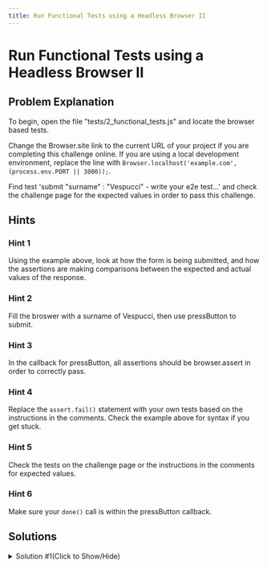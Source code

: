 ```yaml
---
title: Run Functional Tests using a Headless Browser II
---
```

# Run Functional Tests using a Headless Browser II

## Problem Explanation
To begin, open the file "tests/2_functional_tests.js" and locate the browser based tests.

Change the Browser.site link to the current URL of your project if you are completing this challenge online. If you are using a local development environment, replace the line with ```Browser.localhost('example.com', (process.env.PORT || 3000));```.

Find test 'submit "surname" : "Vespucci" - write your e2e test...' and check the challenge page for the expected values in order to pass this challenge.

## Hints

### Hint 1

Using the example above, look at how the form is being submitted, and how the assertions are making comparisons between the expected and actual values of the response.

### Hint 2

Fill the broswer with a surname of Vespucci, then use pressButton to submit.

### Hint 3

In the callback for pressButton, all assertions should be browser.assert in order to correctly pass.

### Hint 4

Replace the `assert.fail()` statement with your own tests based on the instructions in the comments. Check the example above for syntax if you get stuck.

### Hint 5

Check the tests on the challenge page or the instructions in the comments for expected values.

### Hint 6

Make sure your `done()` call is within the pressButton callback.

## Solutions

<details><summary>Solution #1(Click to Show/Hide)</summary>

```js
test('submit "surname" : "Vespucci" - write your e2e test...', function(done) {
  // fill the form, and submit.
  browser.fill('surname', 'Vespucci').pressButton('submit', function() {
    // assert that status is OK 200
    browser.assert.success();
    // assert that the text inside the element 'span#name' is 'Amerigo'
    browser.assert.text('span#name', 'Amerigo');
    // assert that the text inside the element 'span#surname' is 'Vespucci'
    browser.assert.text('span#surname', 'Vespucci');
    // assert that the element(s) 'span#dates' exist and their count is 1
    browser.assert.element('span#dates', 1);

    done();
  });
});
```
</details>